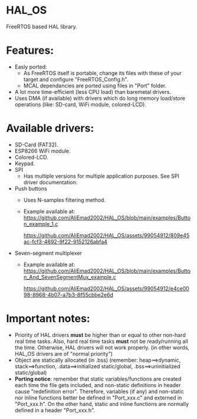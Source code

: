 # HAL_OS
FreeRTOS based HAL library.

# Features:
  * Easly ported:
    * As FreeRTOS itself is portable, change its files with these of your target and configure "FreeRTOS_Config.h".
    * MCAL dependancies are ported using files in "Port" folder.
  * A lot more time-efficient (less CPU load) than baremetal drivers.
  * Uses DMA (if available) with drivers which do long memory load/store operations (like: SD-card, WiFi module, colored-LCD).

# Available drivers:
  * SD-Card (FAT32).
  * ESP8266 WiFi module.
  * Colored-LCD.
  * Keypad.
  * SPI
    * Has multiple versions for multiple application purposes. See SPI driver documentation: 
  * Push buttons
    * Uses N-samples filtering method.
    * Example available at: https://github.com/AliEmad2002/HAL_OS/blob/main/examples/Button_example_1.c
       
       https://github.com/AliEmad2002/HAL_OS/assets/99054912/809e45ac-fcf3-4692-9f22-9152126abfa4
  * Seven-segment multiplexer
    * Example available at: https://github.com/AliEmad2002/HAL_OS/blob/main/examples/Button_And_SevenSegmentMux_example.c
    

      https://github.com/AliEmad2002/HAL_OS/assets/99054912/e4ce0098-8968-4b07-a7b3-8f55cbbe2e6d



    

# Important notes:
  * Priority of HAL drivers **must** be higher than or equal to other non-hard real time tasks. Also, hard real time tasks **must** not be ready/running all the time. Otherwise, HAL drivers will not work properly. (in other words, HAL_OS drivers are of "normal priority")
  * Object are statically allocated (in .bss) (remember: heap==>dynamic, stack==>function, .data==>initialized static/global, .bss==>uninitialized static/global)
  * **Porting notice**: remember that static variables/functions are created each time the file gets included, and non-static definitions in header cause "redefinition error". Therefore, variables (if any) and non-static nor inline functions better be defined in "Port_xxx.c" and externed in "Port_xxx.h". On the other hand, static and inline functions are normally defined in a header "Port_xxx.h".
